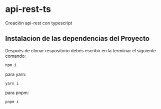 # api-rest-ts
Creación api-rest  con typescript

## Instalacion de las dependencias del Proyecto
Despuès de clonar respositorio debes escribir en la termiinar el siguiente comando:

```
npm i

```
para yarn: 

```
yarn i

```

para pnpm: 

```
pnpm i 
```